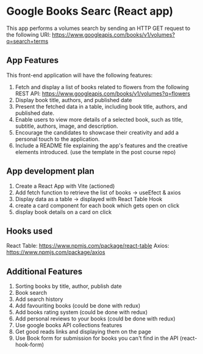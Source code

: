 # Google Books Searc (React app)

This app performs a volumes search by sending an HTTP GET request to the following URI:
https://www.googleapis.com/books/v1/volumes?q=search+terms


## App Features
This front-end application will have the following features:
1. Fetch and display a list of books related to flowers from the following REST API: https://www.googleapis.com/books/v1/volumes?q=flowers
2. Display book title, authors, and published date 
3. Present the fetched data in a table, including book title, authors, and published date.
4. Enable users to view more details of a selected book, such as title, subtitle, authors, image, and description.
5. Encourage the candidates to showcase their creativity and add a personal touch to the application.
6. Include a README file explaining the app's features and the creative elements introduced. (use the template in the post course repo)

## App development plan
1. Create a React App with Vite (actioned)
2. Add fetch function to retrieve the list of books -> useEfect & axios
3. Display data as a table -> displayed with React Table Hook
4. create a card component for each book which gets open on click
5. display book details on a card on click

## Hooks used
React Table: https://www.npmjs.com/package/react-table
Axios: https://www.npmjs.com/package/axios

## Additional Features 
1. Sorting books by title, author, publish date
2. Book search
3. Add search history
4. Add favouriting books (could be done with redux)
5. Add books rating system (could be done with redux)
6. Add personal reviews to your books (could be done with redux)
7. Use google books API collections features
8. Get good reads links and displaying them on the page
9. Use Book form for submission for books you can't find in the API (react-hook-form)
